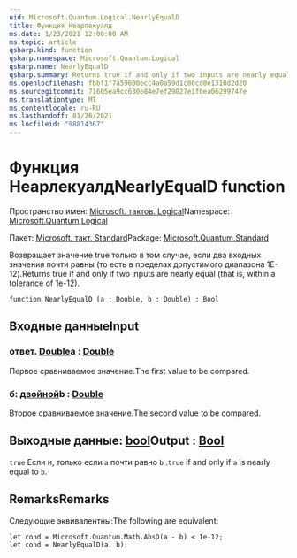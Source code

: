 ```yaml
---
uid: Microsoft.Quantum.Logical.NearlyEqualD
title: Функция Неарлекуалд
ms.date: 1/23/2021 12:00:00 AM
ms.topic: article
qsharp.kind: function
qsharp.namespace: Microsoft.Quantum.Logical
qsharp.name: NearlyEqualD
qsharp.summary: Returns true if and only if two inputs are nearly equal (that is, within a tolerance of 1e-12).
ms.openlocfilehash: fbbf1f7a59600ecc4a0a59d1c08cd0e1310d2d20
ms.sourcegitcommit: 71605ea9cc630e84e7ef29027e1f0ea06299747e
ms.translationtype: MT
ms.contentlocale: ru-RU
ms.lasthandoff: 01/26/2021
ms.locfileid: "98814367"
---
```

# <a name="nearlyequald-function"></a><span data-ttu-id="0dc97-102">Функция Неарлекуалд</span><span class="sxs-lookup"><span data-stu-id="0dc97-102">NearlyEqualD function</span></span>

<span data-ttu-id="0dc97-103">Пространство имен: [Microsoft. тактов. Logical](xref:Microsoft.Quantum.Logical)</span><span class="sxs-lookup"><span data-stu-id="0dc97-103">Namespace: [Microsoft.Quantum.Logical](xref:Microsoft.Quantum.Logical)</span></span>

<span data-ttu-id="0dc97-104">Пакет: [Microsoft. такт. Standard](https://nuget.org/packages/Microsoft.Quantum.Standard)</span><span class="sxs-lookup"><span data-stu-id="0dc97-104">Package: [Microsoft.Quantum.Standard](https://nuget.org/packages/Microsoft.Quantum.Standard)</span></span>


<span data-ttu-id="0dc97-105">Возвращает значение true только в том случае, если два входных значения почти равны (то есть в пределах допустимого диапазона 1E-12).</span><span class="sxs-lookup"><span data-stu-id="0dc97-105">Returns true if and only if two inputs are nearly equal (that is, within a tolerance of 1e-12).</span></span>

```qsharp
function NearlyEqualD (a : Double, b : Double) : Bool
```


## <a name="input"></a><span data-ttu-id="0dc97-106">Входные данные</span><span class="sxs-lookup"><span data-stu-id="0dc97-106">Input</span></span>

### <a name="a--double"></a><span data-ttu-id="0dc97-107">ответ. [Double](xref:microsoft.quantum.lang-ref.double)</span><span class="sxs-lookup"><span data-stu-id="0dc97-107">a : [Double](xref:microsoft.quantum.lang-ref.double)</span></span>

<span data-ttu-id="0dc97-108">Первое сравниваемое значение.</span><span class="sxs-lookup"><span data-stu-id="0dc97-108">The first value to be compared.</span></span>


### <a name="b--double"></a><span data-ttu-id="0dc97-109">б: [двойной](xref:microsoft.quantum.lang-ref.double)</span><span class="sxs-lookup"><span data-stu-id="0dc97-109">b : [Double](xref:microsoft.quantum.lang-ref.double)</span></span>

<span data-ttu-id="0dc97-110">Второе сравниваемое значение.</span><span class="sxs-lookup"><span data-stu-id="0dc97-110">The second value to be compared.</span></span>



## <a name="output--bool"></a><span data-ttu-id="0dc97-111">Выходные данные: [bool](xref:microsoft.quantum.lang-ref.bool)</span><span class="sxs-lookup"><span data-stu-id="0dc97-111">Output : [Bool](xref:microsoft.quantum.lang-ref.bool)</span></span>

<span data-ttu-id="0dc97-112">`true` Если и, только если `a` почти равно `b` .</span><span class="sxs-lookup"><span data-stu-id="0dc97-112">`true` if and only if `a` is nearly equal to `b`.</span></span>

## <a name="remarks"></a><span data-ttu-id="0dc97-113">Remarks</span><span class="sxs-lookup"><span data-stu-id="0dc97-113">Remarks</span></span>

<span data-ttu-id="0dc97-114">Следующие эквивалентны:</span><span class="sxs-lookup"><span data-stu-id="0dc97-114">The following are equivalent:</span></span>

```qsharp
let cond = Microsoft.Quantum.Math.AbsD(a - b) < 1e-12;
let cond = NearlyEqualD(a, b);
```
